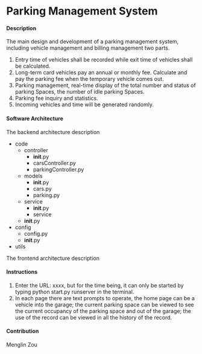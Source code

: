 # Parking Management System

#### Description
The main design and development of a parking management system, including vehicle management and billing management two parts.
1. Entry time of vehicles shall be recorded while exit time of vehicles shall be calculated.
2. Long-term card vehicles pay an annual or monthly fee. Calculate and pay the parking fee when the temporary vehicle comes out.
3. Parking management, real-time display of the total number and status of parking Spaces, the number of idle parking Spaces.
4. Parking fee inquiry and statistics.
5. Incoming vehicles and time will be generated randomly.
#### Software Architecture
The backend architecture description
- code
  - controller   <!--Basic Method of Database-->
    - __init__.py
    - carsController.py
    - parkingController.py
  - models      <!--Database Object-->
    - __init__.py
    - cars.py
    - parking.py
  - service     <!--Database Operation Method-->
    - __init__.py
    - service
  - __init__.py
- config        <!--Configuration File-->
  - config.py
  - __init__.py
- utils         <!--Common Methods-->

The frontend architecture description


#### Instructions

1. Enter the URL: xxxx, but for the time being, it can only be started by typing python start.py runserver in the terminal.
2. In each page there are text prompts to operate, the home page can be a vehicle into the garage; the current parking space can be viewed to see the current occupancy of the parking space and out of the garage; the use of the record can be viewed in all the history of the record.

#### Contribution
Menglin Zou

